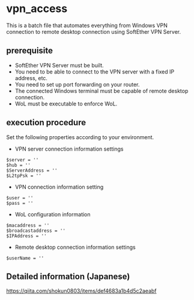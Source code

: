 # vpn_access
This is a batch file that automates everything from Windows VPN connection to remote desktop connection using SoftEther VPN Server.
## prerequisite
* SoftEther VPN Server must be built.
* You need to be able to connect to the VPN server with a fixed IP address, etc.
* You need to set up port forwarding on your router.
* The connected Windows terminal must be capable of remote desktop connection.
* WoL must be executable to enforce WoL.
## execution procedure
Set the following properties according to your environment.
* VPN server connection information settings
```
$server = ''
$hub = ''
$ServerAddress = ''
$L2tpPsk = ''
```

* VPN connection information setting
```
$user = ''
$pass = ''
```

* WoL configuration information
```
$macaddress = ''
$broadcastaddress = ''
$IPAddress = ''
```

* Remote desktop connection information settings
```
$userName = ''
```

## Detailed information (Japanese)
https://qiita.com/shokun0803/items/def4683a1b4d5c2aeabf
